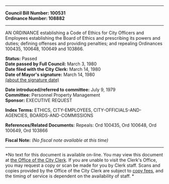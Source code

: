 * * * * *  
  
**Council Bill Number: [](#h0)[](#h2)100531**   
**Ordinance Number: 108882**  
  
* * * * *  
  
AN ORDINANCE establishing a Code of Ethics for City Officers and Employees establishing the Board of Ethics and prescribing its powers and duties; defining offenses and providing penalties; and repealing Ordinances 100435, 100648, 100649 and 103866.  
  
**Status:** Passed   
**Date passed by Full Council:** March 3, 1980   
**Date filed with the City Clerk:** March 14, 1980   
**Date of Mayor's signature:** March 14, 1980   
[(about the signature date)](/~public/approvaldate.htm)   
  
  
**Date introduced/referred to committee:** July 9, 1979   
**Committee:** Personnel Property Management   
**Sponsor:** EXECUTIVE REQUEST   
  
**Index Terms:** ETHICS, CITY-EMPLOYEES, CITY-OFFICIALS-AND-AGENCIES, BOARDS-AND-COMMISSIONS  
  
**References/Related Documents:** Repeals: Ord 100435, Ord 100648, Ord 100649, Ord 103866  
  
**Fiscal Note:** *(No fiscal note available at this time)*  
  
* * * * *  
  
*No text for this document is available on-line. You may view this document at [the Office of the City Clerk](http://www.seattle.gov/leg/clerk/contactUs.htm). If you are unable to visit the Clerk's Office, you may request a copy or scan be made for you by Clerk staff. Scans and copies provided by the Office of the City Clerk are subject to [copy fees](http://clerk.seattle.gov/~public/clerkfees.htm), and the timing of service is dependent on the availability of staff. *  
  
  
